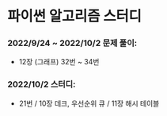 # 파이썬 알고리즘 스터디

### 2022/9/24 ~ 2022/10/2 문제 풀이:
- 12장 (그래프) 32번 ~ 34번 

### 2022/10/2 스터디: 
- 21번 / 10장 데크, 우선순위 큐 / 11장 해시 테이블
